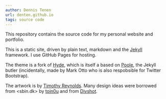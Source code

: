```yaml
---
author: Dennis Tenen
url: denten.github.io
tags: source code
---
```


This repository contains the source code for my personal website and portfolio.

This is a static site, driven by plain text, markdown and the [Jekyll](http://jekyllrb.com) framework. I use GitHub Pages for hosting.

The theme is a fork of [Hyde](http://andhyde.com/), which is itself a based on [Poole](http://getpoole.com), the Jekyll butler (incidentally, made by Mark Otto who is also respobsible for Twitter Bootstrap).

The artwork is by [Timothy Reynolds](http://www.turnislefthome.com/). Many design ideas were borrowed from <sbin.dk> by [toin0u](https://github.com/toin0u) and from [Divshot](http://www.divshot.com/blog/web-development/advanced-jekyll-features/).
